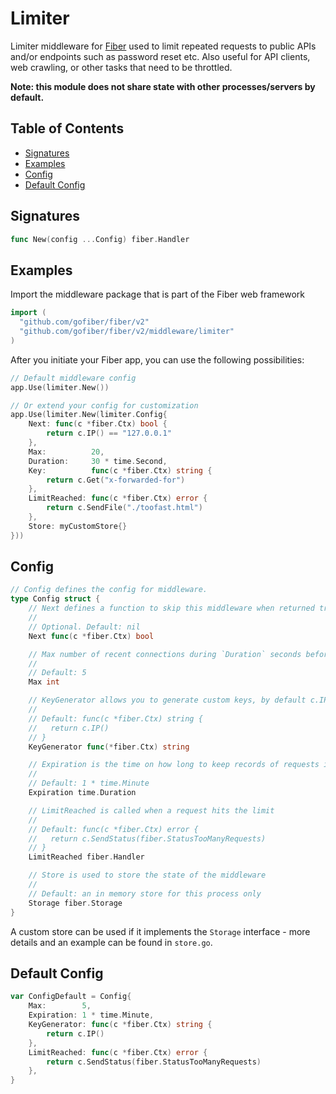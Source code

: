 # Limiter

Limiter middleware for [Fiber](https://github.com/gofiber/fiber) used to limit repeated requests to public APIs and/or endpoints such as password reset etc. Also useful for API clients, web crawling, or other tasks that need to be throttled.

**Note: this module does not share state with other processes/servers by default.**

## Table of Contents

* [Signatures](limiter.md#signatures)
* [Examples](limiter.md#examples)
* [Config](limiter.md#config)
* [Default Config](limiter.md#default-config)

## Signatures

```go
func New(config ...Config) fiber.Handler
```

## Examples

Import the middleware package that is part of the Fiber web framework

```go
import (
  "github.com/gofiber/fiber/v2"
  "github.com/gofiber/fiber/v2/middleware/limiter"
)
```

After you initiate your Fiber app, you can use the following possibilities:

```go
// Default middleware config
app.Use(limiter.New())

// Or extend your config for customization
app.Use(limiter.New(limiter.Config{
    Next: func(c *fiber.Ctx) bool {
        return c.IP() == "127.0.0.1"
    },
    Max:          20,
    Duration:     30 * time.Second,
    Key:          func(c *fiber.Ctx) string {
        return c.Get("x-forwarded-for")
    },
    LimitReached: func(c *fiber.Ctx) error {
        return c.SendFile("./toofast.html")
    },
    Store: myCustomStore{}
}))
```

## Config

```go
// Config defines the config for middleware.
type Config struct {
    // Next defines a function to skip this middleware when returned true.
    //
    // Optional. Default: nil
    Next func(c *fiber.Ctx) bool

    // Max number of recent connections during `Duration` seconds before sending a 429 response
    //
    // Default: 5
    Max int

    // KeyGenerator allows you to generate custom keys, by default c.IP() is used
    //
    // Default: func(c *fiber.Ctx) string {
    //   return c.IP()
    // }
    KeyGenerator func(*fiber.Ctx) string

    // Expiration is the time on how long to keep records of requests in memory
    //
    // Default: 1 * time.Minute
    Expiration time.Duration

    // LimitReached is called when a request hits the limit
    //
    // Default: func(c *fiber.Ctx) error {
    //   return c.SendStatus(fiber.StatusTooManyRequests)
    // }
    LimitReached fiber.Handler

    // Store is used to store the state of the middleware
    //
    // Default: an in memory store for this process only
    Storage fiber.Storage
}
```

A custom store can be used if it implements the `Storage` interface - more details and an example can be found in `store.go`.

## Default Config

```go
var ConfigDefault = Config{
    Max:        5,
    Expiration: 1 * time.Minute,
    KeyGenerator: func(c *fiber.Ctx) string {
        return c.IP()
    },
    LimitReached: func(c *fiber.Ctx) error {
        return c.SendStatus(fiber.StatusTooManyRequests)
    },
}
```


